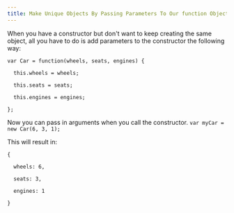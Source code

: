 ```yaml
---
title: Make Unique Objects By Passing Parameters To Our function Object() { [native code] }
---
```

When you have a constructor but don't want to keep creating the same object, all you have to do is add parameters to the constructor the following way:

    var Car = function(wheels, seats, engines) {

      this.wheels = wheels;

      this.seats = seats;

      this.engines = engines;

    };

Now you can pass in arguments when you call the constructor. `var myCar = new Car(6, 3, 1);`

This will result in:

    {

      wheels: 6,

      seats: 3,

      engines: 1

    }